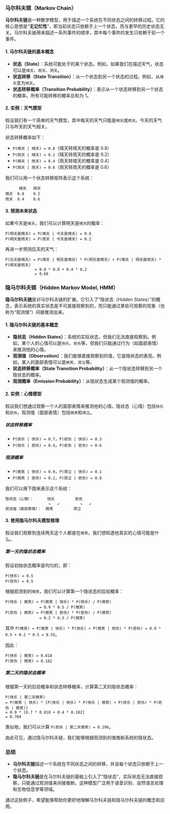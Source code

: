 ### 马尔科夫链（Markov Chain）

**马尔科夫链**是一种数学模型，用于描述一个系统在不同状态之间的转移过程。它的核心思想是“**无记忆性**”，即当前状态只依赖于上一个状态，而与更早的历史状态无关。马尔科夫链用来描述一系列事件的顺序，其中每个事件的发生只依赖于前一个事件。

#### 1. 马尔科夫链的基本概念

- **状态（State）**：系统可能处于的某个状态。例如，如果我们在描述天气，状态可以是`晴天`、`雨天`、`阴天`。
- **状态转移（State Transition）**：从一个状态到另一个状态的过程。例如，从`晴天`变为`雨天`。
- **状态转移概率（Transition Probability）**：表示从一个状态转移到另一个状态的概率。所有可能转移的概率总和为 1。

#### 2. 实例：天气模型

假设我们有一个简单的天气模型，其中每天的天气只能是`晴天`或`雨天`。今天的天气只与昨天的天气相关。

状态转移概率如下：

- `P(晴天 | 晴天) = 0.8`（晴天转晴天的概率是 0.8）
- `P(雨天 | 晴天) = 0.2`（晴天转雨天的概率是 0.2）
- `P(晴天 | 雨天) = 0.4`（雨天转晴天的概率是 0.4）
- `P(雨天 | 雨天) = 0.6`（雨天转雨天的概率是 0.6）

我们可以用一个状态转移矩阵表示这个系统：

```
      晴天   雨天
晴天  0.8    0.2
雨天  0.4    0.6
```

#### 3. 预测未来状态

如果今天是`晴天`，我们可以计算明天是`晴天`的概率：

```
P(明天是晴天) = P(晴天 | 今天是晴天) = 0.8
P(明天是雨天) = P(雨天 | 今天是晴天) = 0.2
```

再进一步预测后天的天气：

```
P(后天是晴天) = P(晴天 | 明天是晴天) * P(明天是晴天) + P(晴天 | 明天是雨天) * P(明天是雨天)
             = 0.8 * 0.8 + 0.4 * 0.2
             = 0.68
```

### 隐马尔科夫链（Hidden Markov Model, HMM）

**隐马尔科夫链**是对马尔科夫链的扩展。它引入了“隐状态（Hidden States）”的概念，表示系统的真实状态是不可直接观察到的，而只能通过某些可观察的现象（也称为“观测值”）间接推测出来。

#### 1. 隐马尔科夫链的基本概念

- **隐状态（Hidden States）**：系统的实际状态，但我们无法直接观察到。例如，某个人的心情可以是`快乐`、`悲伤`等，但我们只能通过行为（如面部表情）来推测他的心情。
- **观测值（Observation）**：我们能够直接观察到的值，它是隐状态的表现。例如，某人的面部表情可以是`微笑`、`哭泣`等。
- **状态转移概率（State Transition Probability）**：从一个隐状态转移到另一个隐状态的概率。
- **观测概率（Emission Probability）**：从隐状态生成某个观测值的概率。

#### 2. 实例：心情模型

假设我们想通过观察一个人的面部表情来推测他的心情。隐状态（心情）包括`快乐`和`悲伤`，观测值（面部表情）包括`微笑`和`哭泣`。

##### 状态转移概率

- `P(快乐 | 快乐) = 0.7`，`P(悲伤 | 快乐) = 0.3`
- `P(快乐 | 悲伤) = 0.4`，`P(悲伤 | 悲伤) = 0.6`

##### 观测概率

- `P(微笑 | 快乐) = 0.9`，`P(哭泣 | 快乐) = 0.1`
- `P(微笑 | 悲伤) = 0.2`，`P(哭泣 | 悲伤) = 0.8`

我们可以用下图来表示这个系统：

```
隐状态（心情）：      快乐         悲伤
                   ↘   ↙         ↘   ↙
观测值（面部表情）：  微笑         哭泣
```

#### 3. 使用隐马尔科夫模型推理

假设我们观察到连续两天这个人都是在`微笑`，我们想知道他真实的心情可能是什么。

##### 第一天的隐状态概率

假设初始状态概率是均匀的，即：

```
P(快乐) = 0.5
P(悲伤) = 0.5
```

根据观测到的`微笑`，我们可以计算第一个隐状态的后验概率：

```
P(快乐 | 微笑) = P(微笑 | 快乐) * P(快乐) / P(微笑)
               = 0.9 * 0.5 / P(微笑)
P(悲伤 | 微笑) = P(微笑 | 悲伤) * P(悲伤) / P(微笑)
               = 0.2 * 0.5 / P(微笑)
```

其中 `P(微笑) = P(微笑 | 快乐) * P(快乐) + P(微笑 | 悲伤) * P(悲伤) = 0.9 * 0.5 + 0.2 * 0.5 = 0.55`。

因此：

```
P(快乐 | 微笑) = 0.818
P(悲伤 | 微笑) = 0.182
```

##### 第二天的隐状态概率

根据第一天的后验概率和状态转移概率，计算第二天的隐状态概率：

```
P(快乐 | 第二天微笑) 
= P(微笑 | 快乐) * [P(快乐 | 快乐) * P(快乐 | 微笑) + P(快乐 | 悲伤) * P(悲伤 | 微笑)]
= 0.9 * [0.7 * 0.818 + 0.4 * 0.182]
= 0.704
```

类似地，我们可以计算 `P(悲伤 | 第二天微笑) = 0.296`。

由此可见，通过隐马尔科夫链，我们能够根据观测到的值推断系统的隐状态。

### 总结

- **马尔科夫链**描述一个系统在不同状态之间的转移，并且每个状态只依赖于上一个状态。
- **隐马尔科夫链**是在马尔科夫链的基础上引入了“隐状态”，实际状态无法直接观察，只能通过观测值来间接推断。这种模型广泛用于语音识别、自然语言处理和生物信息学等领域。

通过这些例子，希望能够帮助你更好地理解马尔科夫链和隐马尔科夫链的概念和应用。